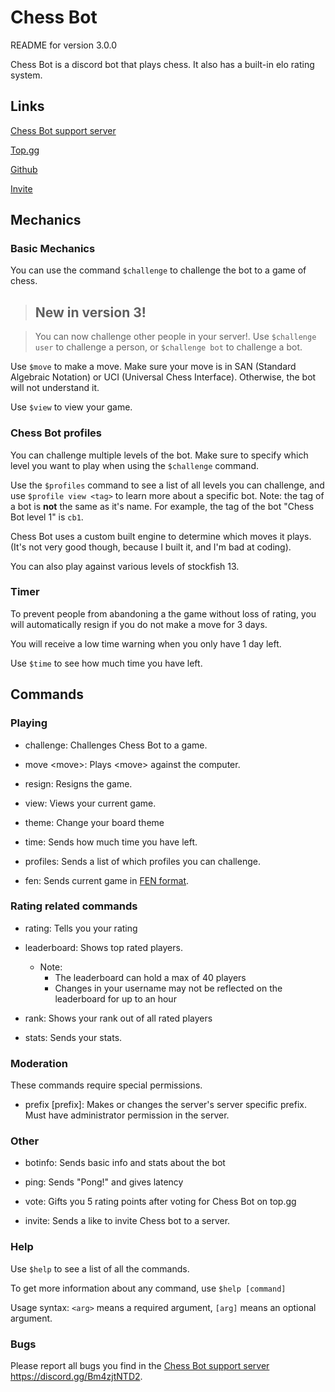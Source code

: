 # Chess Bot

README for version 3.0.0

Chess Bot is a discord bot that plays chess.
It also has a built-in elo rating system.

## Links

[Chess Bot support server](https://discord.gg/Bm4zjtNTD2)

[Top.gg](https://top.gg/bot/801501916810838066/vote)

[Github](https://github.com/jeffarjeffar/Chess_Bot)

[Invite](https://discord.com/oauth2/authorize?client_id=801501916810838066&permissions=311360&scope=bot)

## Mechanics

### Basic Mechanics

You can use the command `$challenge` to challenge the bot to a game of chess.

> ## New in version 3!

> You can now challenge other people in your server!. Use `$challenge user` to challenge a person, or `$challenge bot` to challenge a bot.

Use `$move` to make a move. Make sure your move is in SAN (Standard Algebraic Notation) or UCI (Universal Chess Interface). Otherwise, the bot will not understand it.

Use `$view` to view your game.

### Chess Bot profiles

You can challenge multiple levels of the bot. Make sure to specify which level you want to play when using the `$challenge` command.

Use the `$profiles` command to see a list of all levels you can challenge, and use `$profile view <tag>` to learn more about a specific bot.
Note: the tag of a bot is **not** the same as it's name. For example, the tag of the bot "Chess Bot level 1" is `cb1`.

Chess Bot uses a custom built engine to determine which moves it plays. (It's not very good though, because I built it, and I'm bad at coding).

You can also play against various levels of stockfish 13.

### Timer

To prevent people from abandoning a the game without loss of rating, you will automatically resign if you do not make a move for 3 days.

You will receive a low time warning when you only have 1 day left.

Use `$time` to see how much time you have left.

## Commands

### Playing

- challenge: Challenges Chess Bot to a game.

- move \<move\>: Plays \<move\> against the computer.

- resign: Resigns the game.

- view: Views your current game.

- theme: Change your board theme

- time: Sends how much time you have left.

- profiles: Sends a list of which profiles you can challenge.

- fen: Sends current game in [FEN format](https://en.wikipedia.org/wiki/Forsyth%E2%80%93Edwards_Notation).
  
### Rating related commands

- rating: Tells you your rating

- leaderboard: Shows top rated players.

	- Note:
		- The leaderboard can hold a max of 40 players
		- Changes in your username may not be reflected on the leaderboard for up to an hour

- rank: Shows your rank out of all rated players

- stats: Sends your stats.

### Moderation

These commands require special permissions.

- prefix \[prefix\]: Makes or changes the server's server specific prefix. Must have administrator permission in the server.

### Other

- botinfo: Sends basic info and stats about the bot

- ping: Sends "Pong!" and gives latency

- vote: Gifts you 5 rating points after voting for Chess Bot on top.gg

- invite: Sends a like to invite Chess bot to a server.

### Help

Use `$help` to see a list of all the commands.

To get more information about any command, use `$help [command]`

Usage syntax: `<arg>` means a required argument, `[arg]` means an optional argument.

### Bugs

Please report all bugs you find in the [Chess Bot support server](https://discord.gg/Bm4zjtNTD2) https://discord.gg/Bm4zjtNTD2.